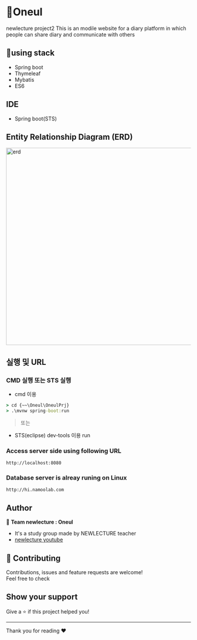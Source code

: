 # 👋Oneul
newlecture project2
This is an modile website for a diary platform in which people can share diary and communicate with others

## 🌟using stack
- Spring boot 
- Thymeleaf
- Mybatis
- ES6

## IDE
- Spring boot(STS)


## Entity Relationship Diagram (ERD)

<img width="537" alt="erd" src="https://user-images.githubusercontent.com/54254402/116669987-31e52e80-a9da-11eb-8c81-e5d174b212d9.png">


## 실행 및 URL

### CMD 실행 또는 STS 실행

* cmd 이용
```cmd
> cd {~~\Oneul\OneulPrj}
> .\mvnw spring-boot:run
```

> 또는

* STS(eclipse) dev-tools 이용 run



### Access server side using following URL

```
http://localhost:8080
```

### Database server is alreay runing on Linux
```
http://hi.namoolab.com
```


## Author

👤 **Team newlecture : Oneul**

* It's a study group made by NEWLECTURE teacher
* [newlecture youtube](https://www.youtube.com/user/newlec1)

## 🤝 Contributing

Contributions, issues and feature requests are welcome!<br />Feel free to check

## Show your support

Give a ⭐️ if this project helped you!

***
Thank you for reading ❤️ 
